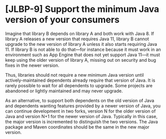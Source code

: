 # [JLBP-9] Support the minimum Java version of your consumers

Imagine that library B depends on library A and both work with Java 8.
If library A releases a new version that requires Java 11, library B cannot upgrade
to the new version of library A unless it also starts requiring Java 11. 
If library B is not able to do that—for instance because it must work in an environment
such as App Engine that does not yet support Java 11—it must keep using the older
version of library A, missing out on security and bug fixes in the newer version.

Thus, libraries should not require a new minimum Java version until
actively-maintained dependents already require that version of Java.
It is rarely possible to wait for all dependents to upgrade.
Some projects are abandoned or lightly maintained and may never upgrade.

As an alternative, to support both dependents on the old version of
Java and dependents wanting features provided by a newer version of Java, 
you can continue development in two forks, version N for the older version of
Java and version N+1 for the newer version of Java. Typically in this case,
the major version is incremented to distinguish the two versions.
The Java package and Maven coordinates should be the same in the new major version.
